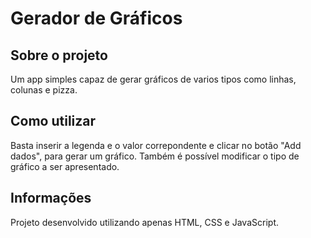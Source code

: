 # Gerador de Gráficos

## Sobre o projeto
Um app simples capaz de gerar gráficos de varios tipos como linhas, colunas e pizza.

## Como utilizar
Basta inserir a legenda e o valor correpondente e clicar no botão "Add dados", para gerar um gráfico. Também é possível modificar o tipo de gráfico a ser apresentado.

## Informações
Projeto desenvolvido utilizando apenas HTML, CSS e JavaScript.